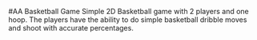 #AA Basketball Game
Simple 2D Basketball game with 2 players and one hoop. The players have the ability to do simple basketball dribble moves and shoot with accurate percentages. 